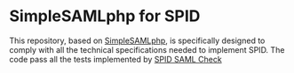 SimpleSAMLphp for SPID
=============

This repository, based on [SimpleSAMLphp](https://github.com/simplesamlphp/simplesamlphp), is specifically designed to comply with all the technical specifications needed to implement SPID. The code pass all the tests implemented by [SPID SAML Check](https://github.com/italia/spid-saml-check)
